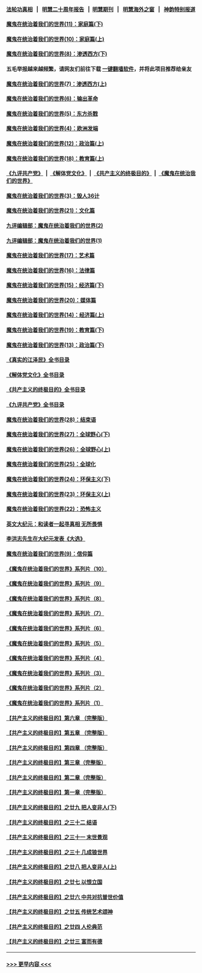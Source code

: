 #### [法轮功真相](https://github.com/gfw-breaker/truth/blob/master/README.md?t=0) &nbsp;&nbsp;|&nbsp;&nbsp; [明慧二十周年报告](https://github.com/gfw-breaker/mh-reports/blob/master/README.md?t=0) &nbsp;&nbsp;|&nbsp;&nbsp;[明慧期刊](https://github.com/gfw-breaker/mh-qikan) &nbsp;&nbsp;|&nbsp;&nbsp; [明慧海外之窗](https://github.com/gfw-breaker/mh-news/blob/master/README.md?t=0) &nbsp;&nbsp;|&nbsp;&nbsp; [神韵特别报道](https://github.com/gfw-breaker/mh-news/blob/master/shenyun.md?t=0)
#### [魔鬼在统治着我们的世界(11)：家庭篇(下)](../pages/nsc422/n10440961.md?t=01071243) 
#### [魔鬼在统治着我们的世界(10)：家庭篇(上)](../pages/nsc422/n10435448.md?t=01071243) 
#### [魔鬼在统治着我们的世界(8)：渗透西方(下)](../pages/nsc422/n10429603.md?t=01071243) 
#### 五毛举报越来越频繁，请网友们前往下载 [一键翻墙软件](https://github.com/gfw-breaker/ssr-accounts)，并将此项目推荐给亲友
#### [魔鬼在统治着我们的世界(7)：渗透西方(上)](../pages/nsc422/n10426013.md?t=01071243) 
#### [魔鬼在统治着我们的世界(6)：输出革命](../pages/nsc422/n10421536.md?t=01071243) 
#### [魔鬼在统治着我们的世界(5)：东方杀戮](../pages/nsc422/n10417707.md?t=01071243) 
#### [魔鬼在统治着我们的世界(4)：欧洲发端](../pages/nsc422/n10414890.md?t=01071243) 
#### [魔鬼在统治着我们的世界(12)：政治篇(上)](../pages/nsc422/n10444576.md?t=01071243) 
#### [魔鬼在统治着我们的世界(18)：教育篇(上)](../pages/nsc422/n10526970.md?t=01071243) 
#### [《九评共产党》](https://github.com/begood0513/9ping.md/blob/master/README.md) &nbsp;|&nbsp; [《解体党文化》](../../../../jtdwh.md/blob/master/README.md)  &nbsp;|&nbsp; [《共产主义的终极目的》](../../../../gczydzjmd.md/blob/master/README.md) &nbsp;|&nbsp; [《魔鬼在统治我们的世界》](../../../../mgztzwmdsj.md/blob/master/README.md) 
#### [魔鬼在统治着我们的世界(3)：毁人36计](../pages/nsc422/n10411583.md?t=01071243) 
#### [魔鬼在统治着我们的世界(21)：文化篇](../pages/nsc422/n10597706.md?t=01071243) 
#### [九评编辑部：魔鬼在统治着我们的世界(2)](../pages/nsc422/n10410036.md?t=01071243) 
#### [九评编辑部：魔鬼在统治着我们的世界(1)](../pages/nsc422/n10406825.md?t=01071243) 
#### [魔鬼在统治着我们的世界(17)：艺术篇](../pages/nsc422/n10499093.md?t=01071243) 
#### [魔鬼在统治着我们的世界(16)：法律篇](../pages/nsc422/n10485969.md?t=01071243) 
#### [魔鬼在统治着我们的世界(15)：经济篇(下)](../pages/nsc422/n10469975.md?t=01071243) 
#### [魔鬼在统治着我们的世界(20)：媒体篇](../pages/nsc422/n10586579.md?t=01071243) 
#### [魔鬼在统治着我们的世界(14)：经济篇(上)](../pages/nsc422/n10457370.md?t=01071243) 
#### [魔鬼在统治着我们的世界(19)：教育篇(下)](../pages/nsc422/n10564808.md?t=01071243) 
#### [魔鬼在统治着我们的世界(13)：政治篇(下)](../pages/nsc422/n10448270.md?t=01071243) 
#### [《真实的江泽民》全书目录](../pages/nsc422/n13721399.md?t=01071243) 
#### [《解体党文化》全书目录](../pages/nsc422/n13721157.md?t=01071243) 
#### [《共产主义的终极目的》全书目录](../pages/nsc422/n13721048.md?t=01071243) 
#### [《九评共产党》全书目录](../pages/nsc422/n13708085.md?t=01071243) 
#### [魔鬼在统治着我们的世界(28)：结束语](../pages/nsc422/n10936246.md?t=01071243) 
#### [魔鬼在统治着我们的世界(27)：全球野心(下)](../pages/nsc422/n10928319.md?t=01071243) 
#### [魔鬼在统治着我们的世界(26)：全球野心(上)](../pages/nsc422/n10900318.md?t=01071243) 
#### [魔鬼在统治着我们的世界(25)：全球化](../pages/nsc422/n10788205.md?t=01071243) 
#### [魔鬼在统治着我们的世界(24)：环保主义(下)](../pages/nsc422/n10695307.md?t=01071243) 
#### [魔鬼在统治着我们的世界(23)：环保主义(上)](../pages/nsc422/n10688613.md?t=01071243) 
#### [魔鬼在统治着我们的世界(22)：恐怖主义](../pages/nsc422/n10614727.md?t=01071243) 
#### [英文大纪元：和读者一起寻真相 无所畏惧](../pages/nsc422/n12542027.md?t=01071243) 
#### [李洪志先生在大纪元发表《大选》](../pages/nsc422/n12534746.md?t=01071243) 
#### [魔鬼在统治着我们的世界(9)：信仰篇](../pages/nsc422/n10432159.md?t=01071243) 
#### [《魔鬼在统治着我们的世界》系列片（10）](../pages/nsc422/n12292670.md?t=01071243) 
#### [《魔鬼在统治着我们的世界》系列片（9）](../pages/nsc422/n12290859.md?t=01071243) 
#### [《魔鬼在统治着我们的世界》系列片（8）](../pages/nsc422/n12287445.md?t=01071243) 
#### [《魔鬼在统治着我们的世界》系列片（7）](../pages/nsc422/n12283425.md?t=01071243) 
#### [《魔鬼在统治着我们的世界》系列片（6）](../pages/nsc422/n12282314.md?t=01071243) 
#### [《魔鬼在统治着我们的世界》系列片（5）](../pages/nsc422/n12281419.md?t=01071243) 
#### [《魔鬼在统治着我们的世界》系列片（4）](../pages/nsc422/n12274024.md?t=01071243) 
#### [《魔鬼在统治着我们的世界》系列片（3）](../pages/nsc422/n12271322.md?t=01071243) 
#### [《魔鬼在统治着我们的世界》系列片（2）](../pages/nsc422/n12269049.md?t=01071243) 
#### [《魔鬼在统治着我们的世界》系列片（1）](../pages/nsc422/n12267575.md?t=01071243) 
#### [【共产主义的终极目的】第六章 （完整版）](../pages/nsc422/n11428913.md?t=01071243) 
#### [【共产主义的终极目的】第五章 （完整版）](../pages/nsc422/n11428912.md?t=01071243) 
#### [【共产主义的终极目的】第四章 （完整版）](../pages/nsc422/n11428907.md?t=01071243) 
#### [【共产主义的终极目的】第三章（完整版）](../pages/nsc422/n11428848.md?t=01071243) 
#### [【共产主义的终极目的】第二章（完整版）](../pages/nsc422/n11428831.md?t=01071243) 
#### [【共产主义的终极目的】第一章（完整版）](../pages/nsc422/n11417651.md?t=01071243) 
#### [【共产主义的终极目的】之廿九 把人变非人(下)](../pages/nsc422/n11344140.md?t=01071243) 
#### [【共产主义的终极目的】之三十二 结语](../pages/nsc422/n11360535.md?t=01071243) 
#### [【共产主义的终极目的】之三十一 末世景观](../pages/nsc422/n11351129.md?t=01071243) 
#### [【共产主义的终极目的】之三十 几成狼世界](../pages/nsc422/n11348280.md?t=01071243) 
#### [【共产主义的终极目的】之廿八 把人变非人(上)](../pages/nsc422/n11340492.md?t=01071243) 
#### [【共产主义的终极目的】之廿七 以恨立国](../pages/nsc422/n11336944.md?t=01071243) 
#### [【共产主义的终极目的】之廿六 中共对抗普世价值](../pages/nsc422/n11324785.md?t=01071243) 
#### [【共产主义的终极目的】之廿五 传统艺术颂神](../pages/nsc422/n11296396.md?t=01071243) 
#### [【共产主义的终极目的】之廿四 人伦典范](../pages/nsc422/n11296397.md?t=01071243) 
#### [【共产主义的终极目的】之廿三 富而有德](../pages/nsc422/n11283598.md?t=01071243) 

----
#### [ >>> 更早内容 <<< ](../indexes/nsc422-earlier.md)
